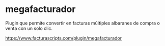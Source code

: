# megafacturador
Plugin que permite convertir en facturas múltiples albaranes de compra o venta con un solo clic.

https://www.facturascripts.com/plugin/megafacturador